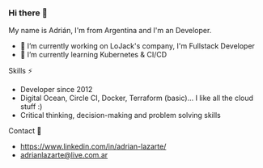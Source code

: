 ### Hi there 👋
My name is Adrián, I'm from Argentina and I'm an Developer.


- 🔭 I’m currently working on LoJack's company, I'm Fullstack Developer 
- 🌱 I’m currently learning Kubernetes & CI/CD

Skills ⚡
- Developer since 2012
- Digital Ocean, Circle CI, Docker, Terraform (basic)... I like all the cloud stuff :)
- Critical thinking, decision-making and problem solving skills

Contact 💬
 - https://www.linkedin.com/in/adrian-lazarte/ 
 - adrianlazarte@live.com.ar
